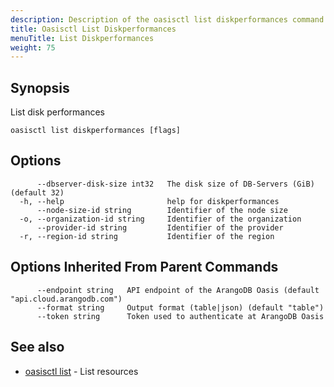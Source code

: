 ```yaml
---
description: Description of the oasisctl list diskperformances command
title: Oasisctl List Diskperformances
menuTitle: List Diskperformances
weight: 75
---
```

## Synopsis
List disk performances

```
oasisctl list diskperformances [flags]
```

## Options
```
      --dbserver-disk-size int32   The disk size of DB-Servers (GiB) (default 32)
  -h, --help                       help for diskperformances
      --node-size-id string        Identifier of the node size
  -o, --organization-id string     Identifier of the organization
      --provider-id string         Identifier of the provider
  -r, --region-id string           Identifier of the region
```

## Options Inherited From Parent Commands
```
      --endpoint string   API endpoint of the ArangoDB Oasis (default "api.cloud.arangodb.com")
      --format string     Output format (table|json) (default "table")
      --token string      Token used to authenticate at ArangoDB Oasis
```

## See also
* [oasisctl list](_index.md)	 - List resources

